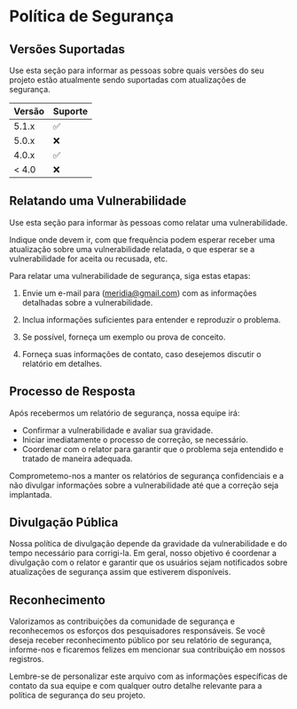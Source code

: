 # Política de Segurança

## Versões Suportadas

Use esta seção para informar as pessoas sobre quais versões do seu projeto estão atualmente sendo suportadas com atualizações de segurança.

| Versão | Suporte            |
| ------- | ------------------ |
| 5.1.x   | :white_check_mark: |
| 5.0.x   | :x:                |
| 4.0.x   | :white_check_mark: |
| < 4.0   | :x:                |

## Relatando uma Vulnerabilidade

Use esta seção para informar às pessoas como relatar uma vulnerabilidade.

Indique onde devem ir, com que frequência podem esperar receber uma atualização sobre uma vulnerabilidade relatada, o que esperar se a vulnerabilidade for aceita ou recusada, etc.

Para relatar uma vulnerabilidade de segurança, siga estas etapas:

1. Envie um e-mail para (meridia@gmail.com) com as informações detalhadas sobre a vulnerabilidade.

2. Inclua informações suficientes para entender e reproduzir o problema.

3. Se possível, forneça um exemplo ou prova de conceito.

4. Forneça suas informações de contato, caso desejemos discutir o relatório em detalhes.

## Processo de Resposta

Após recebermos um relatório de segurança, nossa equipe irá:

- Confirmar a vulnerabilidade e avaliar sua gravidade.
- Iniciar imediatamente o processo de correção, se necessário.
- Coordenar com o relator para garantir que o problema seja entendido e tratado de maneira adequada.

Comprometemo-nos a manter os relatórios de segurança confidenciais e a não divulgar informações sobre a vulnerabilidade até que a correção seja implantada.

## Divulgação Pública

Nossa política de divulgação depende da gravidade da vulnerabilidade e do tempo necessário para corrigi-la. Em geral, nosso objetivo é coordenar a divulgação com o relator e garantir que os usuários sejam notificados sobre atualizações de segurança assim que estiverem disponíveis.

## Reconhecimento

Valorizamos as contribuições da comunidade de segurança e reconhecemos os esforços dos pesquisadores responsáveis. Se você deseja receber reconhecimento público por seu relatório de segurança, informe-nos e ficaremos felizes em mencionar sua contribuição em nossos registros.

Lembre-se de personalizar este arquivo com as informações específicas de contato da sua equipe e com qualquer outro detalhe relevante para a política de segurança do seu projeto.
